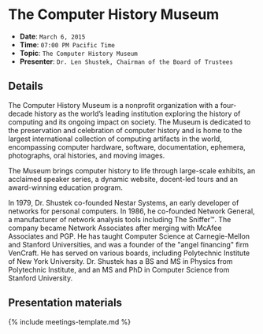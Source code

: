 # The Computer History Museum

* **Date**: `March 6, 2015`
* **Time**: `07:00 PM Pacific Time`
* **Topic**: `The Computer History Museum`
* **Presenter**: `Dr. Len Shustek, Chairman of the Board of Trustees`

## Details
The Computer History Museum is a nonprofit organization with a four-decade history as the world’s leading institution exploring the history of computing and its ongoing impact on society. The Museum is dedicated to the preservation and celebration of computer history and is home to the largest international collection of computing artifacts in the world, encompassing computer hardware, software, documentation, ephemera, photographs, oral histories, and moving images.

The Museum brings computer history to life through large-scale exhibits, an acclaimed speaker series, a dynamic website, docent-led tours and an award-winning education program.

In 1979, Dr. Shustek co-founded Nestar Systems, an early developer of networks for personal computers. In 1986, he co-founded Network General, a manufacturer of network analysis tools including The Sniffer™. The company became Network Associates after merging with McAfee Associates and PGP. He has taught Computer Science at Carnegie-Mellon and Stanford Universities, and was a founder of the "angel financing" firm VenCraft. He has served on various boards, including Polytechnic Institute of New York University. Dr. Shustek has a BS and MS in Physics from Polytechnic Institute, and an MS and PhD in Computer Science from Stanford University.

## Presentation materials

{% include meetings-template.md %}

